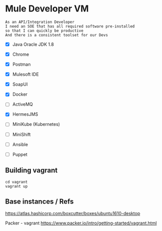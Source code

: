 # Mule Developer VM

```
As an API/Integration Developer
I need an SOE that has all required software pre-installed
so that I can quickly be productive 
And there is a consistent toolset for our Devs
```
- [x] Java Oracle JDK 1.8
- [x] Chrome
- [x] Postman
- [x] Mulesoft IDE
- [x] SoapUI
- [x] Docker
- [ ] ActiveMQ
- [x] HermesJMS
- [ ] MiniKube (Kubernetes)
- [ ] MiniShift
- [ ] Ansible
- [ ] Puppet


## Building vagrant

```
cd vagrant
vagrant up
```

## Base instances / Refs

https://atlas.hashicorp.com/boxcutter/boxes/ubuntu1610-desktop

Packer - vagrant https://www.packer.io/intro/getting-started/vagrant.html


